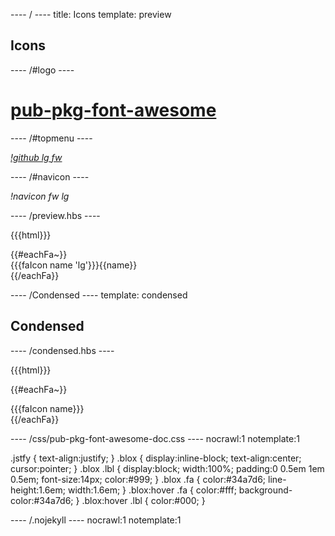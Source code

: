 ---- / ----
title: Icons
template: preview

## Icons


---- /#logo ----

# [pub-pkg-font-awesome](/)


---- /#topmenu ----

[_!github lg fw_](http://github.com/jldec/pub-pkg-font-awesome "Github Repo")


---- /#navicon ----

_!navicon fw lg_


---- /preview.hbs ----

{{{html}}}

<div class="jstfy">
{{#eachFa~}}
<div class="blox">{{{faIcon name 'lg'}}}<span class="lbl">{{name}}</span></div>
{{/eachFa}}
</div>


---- /Condensed ----
template: condensed

## Condensed

---- /condensed.hbs ----

{{{html}}}

{{#eachFa~}}
<div class="blox">{{{faIcon name}}}</div>
{{/eachFa}}


---- /css/pub-pkg-font-awesome-doc.css ----
nocrawl:1
notemplate:1

.jstfy { text-align:justify; }
.blox  { display:inline-block; text-align:center; cursor:pointer; }
.blox .lbl { display:block; width:100%; padding:0 0.5em 1em 0.5em; font-size:14px; color:#999; }
.blox .fa  { color:#34a7d6; line-height:1.6em; width:1.6em; }
.blox:hover .fa { color:#fff; background-color:#34a7d6; }
.blox:hover .lbl { color:#000; }


---- /.nojekyll ----
nocrawl:1
notemplate:1

